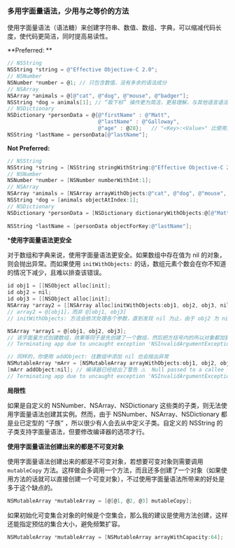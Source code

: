 ### 多用字面量语法，少用与之等价的方法

使用字面量语法（语法糖）来创建字符串、数值、数组、字典，可以缩减代码长度，使代码更简洁，同时提高易读性。

**Preferred: **

```objectivec
// NSString
NSString *string = @"Effective Objective-C 2.0";
// NSNumber
NSNumber *number = @1; // 只包含数值，没有多余的语法成分
// NSArray
NSArray *animals = @[@"cat", @"dog", @"mouse", @"badger"];
NSString *dog = animals[1]; // “取下标” 操作更为简洁，更易理解，与其他语言语法类似
// NSDictionary
NSDictionary *personData = @{@"firstName" : @"Matt", 
                             @"lastName" : @"Galloway",
                             @"age" : @28};   // "<Key>:<Value>" 比使用方法创建的写法 "<Value>, <key>" 更易读
NSString *lastName = personData[@"lastName"];
```

**Not Preferred:**

```objectivec
// NSString
NSString *string = [NSString stringWithString:@"Effective Objective-C 2.0"];
// NSNumber
NSNumber *number = [NSNumber numberWithInt:1];
// NSArray
NSArray *animals = [NSArray arrayWithObjects:@"cat", @"dog", @"mouse", @"badger", nil];
NSString *dog = [animals objectAtIndex:1];
// NSDictionary
NSDictionary *personData = [NSDictionary dictionaryWithObjects:@[@"Matt", @"Galloway", @28]
                            													 forKeys:@[@"firstName", @"lastName", @"age"]];
NSString *lastName = [personData objectForKey:@"lastName"];
```

***使用字面量语法更安全**

对于数组和字典来说，使用字面量语法更安全。如果数组中存在值为 nil 的对象，则会抛出异常。而如果使用 `initWithObjects:` 的话，数组元素个数会在你不知道的情况下减少，且难以排查该错误。

```objectivec
id obj1 = [[NSObject alloc]init];
id obj2 = nil;
id obj3 = [[NSObject alloc]init];
NSArray *array2 = [[NSArray alloc]initWithObjects:obj1, obj2, obj3, nil];
// array2 = @[obj1]，而非 @[obj1, obj3]
// initWithObjects: 方法会依次处理各个参数，直到发现 nil 为止，由于 obj2 为 nil，所以该方法会提前结束

NSArray *array1 = @[obj1, obj2, obj3];
// 该字面量方式创建数组，效果等同于是先创建了一个数组，然后把方括号内的所以对象都加到这个数组中。如果数值元素对象中有 nil 则会抛出异常。
// Terminating app due to uncaught exception 'NSInvalidArgumentException', reason: '*** -[__NSPlaceholderArray initWithObjects:count:]: attempt to insert nil object from objects[1]'

// 同样的，你使用 addObject: 往数组中添加 nil 也会抛出异常
NSMutableArray *mArr = [NSMutableArray arrayWithObjects:obj1, obj2, obj3, nil];
[mArr addObject:nil]; // 编译器已经给出了警告 ⚠️  Null passed to a callee that requires a non-null argument
// Terminating app due to uncaught exception 'NSInvalidArgumentException', reason: '*** -[__NSArrayM insertObject:atIndex:]: object cannot be nil'
```

**局限性**

如果是自定义的 NSNumber、NSArray、NSDictionary 这些类的子类，则无法使用字面量语法创建其实例。然而，由于 NSNumber、NSArray、NSDictionary 都是业已定型的 “子族” ，所以很少有人会去从中定义子类。自定义的 NSString 的子类支持字面量语法，但要修改编译器的选项才行。

**使用字面量语法创建出来的都是不可变对象**

使用字面量语法创建出来的都是不可变对象，若想要可变对象则需要调用 `mutableCopy` 方法。这样做会多调用一个方法，而且还多创建了一个对象（如果使用方法的话就可以直接创建一个可变对象），不过使用字面量语法所带来的好处是多于这个缺点的。

```objectivec
NSMutableArray *mutableArray = [@[@1, @2, @3] mutableCopy];
```

如果初始化可变集合对象的时候是个空集合，那么我的建议是使用方法创建，这样还能指定预估的集合大小，避免频繁扩容。

```objectivec
NSMutableArray *mutableArray = [NSMutableArray arrayWithCapacity:64];
```




